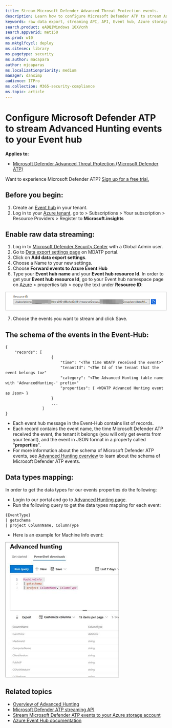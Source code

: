 ```yaml
---
title: Stream Microsoft Defender Advanced Threat Protection events. 
description: Learn how to configure Microsoft Defender ATP to stream Advanced Hunting events to your Event Hub.
keywords: raw data export, streaming API, API, Event hub, Azure storage, storage account, Advanced Hunting, raw data sharing
search.product: eADQiWindows 10XVcnh
search.appverid: met150
ms.prod: w10
ms.mktglfcycl: deploy
ms.sitesec: library
ms.pagetype: security
ms.author: macapara
author: mjcaparas
ms.localizationpriority: medium
manager: dansimp
audience: ITPro
ms.collection: M365-security-compliance 
ms.topic: article
---
```


# Configure Microsoft Defender ATP to stream Advanced Hunting events to your Event hub

**Applies to:**

- [Microsoft Defender Advanced Threat Protection (Microsoft Defender ATP)](https://go.microsoft.com/fwlink/p/?linkid=2069559)

Want to experience Microsoft Defender ATP? [Sign up for a free trial.](https://www.microsoft.com/en-us/WindowsForBusiness/windows-atp?ocid=docs-wdatp-configuresiem-abovefoldlink) 

## Before you begin:

1. Create an [Event hub](https://docs.microsoft.com/en-us/azure/event-hubs/) in your tenant.
2. Log in to your [Azure tenant](https://ms.portal.azure.com/), go to > Subscriptions > Your subscription > Resource Providers > Register to **Microsoft.insights**

## Enable raw data streaming:

1. Log in to [Microsoft Defender Security Center](https://securitycenter.windows.com) with a Global Admin user.
2. Go to [Data export settings page](https://securitycenter.windows.com/interoperability/dataexport) on MDATP portal.
3. Click on **Add data export settings**.
4. Choose a Name to your new settings.
5. Choose **Forward events to Azure Event Hub**
6. Type your **Event hub name** and your **Event hub resource Id**.
  In order to get your **Event hub resource Id**, go to your Event hub namespace page on [Azure](https://ms.portal.azure.com/) > properties tab > copy the text under **Resource ID**:

  ![Image of event hub resource Id](images/event-hub-resource-id.png)

7. Choose the events you want to stream and click Save.

## The schema of the events in the Event-Hub:

```
{
	"records": [
					{
						"time": "<The time WDATP received the event>"
						"tenantId": "<The Id of the tenant that the event belongs to>"
						"category": "<The Advanced Hunting table name with 'AdvancedHunting-' prefix>"
						"properties": { <WDATP Advanced Hunting event as Json> }
					}
					...
				]
}
```

- Each event hub message in the Event-Hub contains list of records.
- Each record contains the event name, the time Microsoft Defender ATP received the event, the tenant it belongs (you will only get events from your tenant), and the event in JSON format in a property called "**properties**".
- For more information about the schema of Microsoft Defender ATP events, see [Advanced Hunting overview](overview-hunting.md) to learn about the schema of Microsoft Defender ATP events.

## Data types mapping:

In order to get the data types for our events properties do the following:

- Login to our portal and go to [Advanced Hunting page](https://securitycenter.windows.com/hunting-package).
- Run the following query to get the data types mapping for each event:
 
```
{EventType}
| getschema
| project ColumnName, ColumnType 

```

- Here is an example for Machine Info event: 

![Image of event hub resource Id](images/machine-info-datatype-example.png)

## Related topics
- [Overview of Advanced Hunting](overview-hunting.md)
- [Microsoft Defender ATP streaming API](raw-data-export.md)
- [Stream Microsoft Defender ATP events to your Azure storage account](raw-data-export-storage.md)
- [Azure Event Hub documentation](https://docs.microsoft.com/en-us/azure/event-hubs/)
